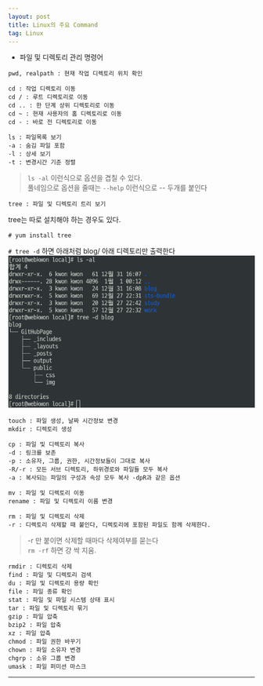 ```yaml
---
layout: post
title: Linux의 주요 Command
tag: Linux
---
```


- 파일 및 디렉토리 관리 명령어

```terminal
pwd, realpath : 현재 작업 디렉토리 위치 확인 
```

```terminal
cd : 작업 디렉토리 이동
cd / : 루트 디렉토리로 이동
cd .. : 한 단계 상위 디렉토리로 이동
cd ~ : 현재 사용자의 홈 디렉토리로 이동
cd - : 바로 전 디렉토리로 이동
```

```terminal
ls : 파일목록 보기
-a : 숨김 파일 포함
-l : 상세 보기
-t : 변경시간 기준 정렬
```
>``ls -al`` 이런식으로 옵션을 겹칠 수 있다.  
풀네임으로 옵션을 줄때는 `--help` 이런식으로 -- 두개를 붙인다

```terminal
tree : 파일 및 디렉토리 트리 보기
```

tree는 따로 설치해야 하는 경우도 있다.

```terminal
# yum install tree
```

`# tree -d` 하면 아래처럼 blog/ 아래 디렉토리만 출력한다  
![tree](/public/img/ls-tree.png)


```terminal
touch : 파일 생성, 날짜 시간정보 변경
mkdir : 디렉토리 생성
```

```terminal
cp : 파일 및 디렉토리 복사
-d : 링크를 보존
-p : 소유자, 그룹, 권한, 시간정보들이 그대로 복사
-R/-r : 모든 서브 디렉토리, 하위경로와 파일들 모두 복사
-a : 복사되는 파일의 구성과 속성 모두 복사 -dpR과 같은 옵션
```

```terminal
mv : 파일 및 디렉토리 이동
rename : 파일 및 디렉토리 이름 변경
```

```terminal
rm : 파일 및 디렉토리 삭제
-r : 디렉토리 삭제할 때 붙인다, 디렉토리에 포함된 파일도 함께 삭제한다.
```
> -r 만 붙이면 삭제할 때마다 삭제여부를 묻는다  
> `rm -rf` 하면 걍 싹 지움.

```terminal
rmdir : 디렉토리 삭제
find : 파일 및 디렉토리 검색
du : 파일 및 디렉토리 용량 확인
file : 파일 종류 확인
stat : 파일 및 파일 시스템 상태 표시
tar : 파일 및 디렉토리 묶기
gzip : 파일 압축
bzip2 : 파일 압축
xz : 파일 압축
chmod : 파일 권한 바꾸기
chown : 파일 소유자 변경
chgrp : 소유 그룹 변경
umask : 파일 퍼미션 마스크
```

---